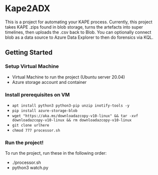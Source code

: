 # Kape2ADX
This is a project for automating your KAPE process. Currently, this project takes KAPE .zips found in blob storage, turns the artefacts into super timelines, then uploads the .csv back to Blob. You can optionally connect blob as a data source to Azure Data Explorer to then do forensics via KQL.

## Getting Started

### Setup Virtual Machine
- Virtual Machine to run the project (Ubuntu server 20.04)
- Azure storage account and container

### Install prerequisites on VM
- ```apt install python3 python3-pip unzip inotify-tools -y```<br>
- ```pip install azure-storage-blob```<br>
- ```wget "https://aka.ms/downloadazcopy-v10-linux" && tar -xvf downloadazcopy-v10-linux && rm downloadazcopy-v10-linux```<br>
- ```git clone urlhere```
- ```chmod 777 processor.sh```

### Run the project!
To run the project, run these in the following order:
- ./processor.sh
- python3 watch.py





